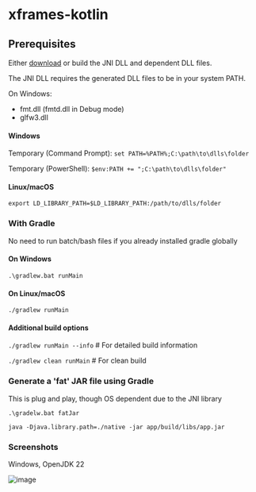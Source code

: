 # xframes-kotlin

## Prerequisites

Either [download](https://github.com/xframes-project/xframes-jni-library/releases) or build the JNI DLL and dependent DLL files.

The JNI DLL requires the generated DLL files to be in your system PATH.

On Windows:
- fmt.dll (fmtd.dll in Debug mode)
- glfw3.dll

#### Windows
Temporary (Command Prompt):
`set PATH=%PATH%;C:\path\to\dlls\folder`

Temporary (PowerShell):
`$env:PATH += ";C:\path\to\dlls\folder"`

#### Linux/macOS
`export LD_LIBRARY_PATH=$LD_LIBRARY_PATH:/path/to/dlls/folder`

### With Gradle

No need to run batch/bash files if you already installed gradle globally

#### On Windows

`.\gradlew.bat runMain`

#### On Linux/macOS

`./gradlew runMain`

#### Additional build options

`./gradlew runMain --info`    # For detailed build information

`./gradlew clean runMain`     # For clean build

### Generate a 'fat' JAR file using Gradle

This is plug and play, though OS dependent due to the JNI library

`.\gradelw.bat fatJar`

`java -Djava.library.path=./native -jar app/build/libs/app.jar`

### Screenshots

Windows, OpenJDK 22

![image](https://github.com/user-attachments/assets/96e3a157-80e6-4b4a-bce9-64b8a749f056)
